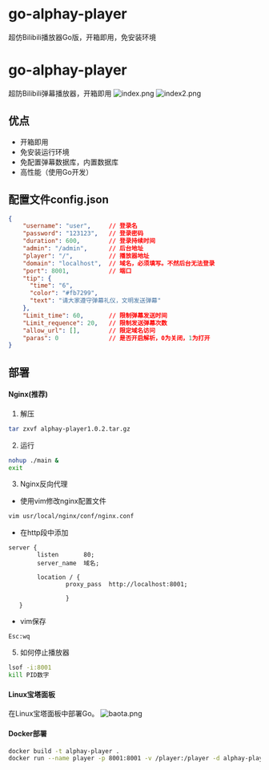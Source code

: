 # go-alphay-player
超仿Bilibili播放器Go版，开箱即用，免安装环境

# go-alphay-player
超防Bilibili弹幕播放器，开箱即用
![index.png](https://tva1.sinaimg.cn/large/008c6yxSgy1h537zlyqc2j31h60pvtx7.jpg)
![index2.png](https://tva1.sinaimg.cn/large/008c6yxSgy1h5380v99acj30rc0ir7ar.jpg)

## 优点
* 开箱即用
* 免安装运行环境
* 免配置弹幕数据库，内置数据库
* 高性能（使用Go开发）

## 配置文件config.json
```json
{
    "username": "user",     // 登录名
    "password": "123123",   // 登录密码
    "duration": 600,        // 登录持续时间
    "admin": "/admin",      // 后台地址
    "player": "/",          // 播放器地址
    "domain": "localhost",  // 域名，必须填写。不然后台无法登录
    "port": 8001,           // 端口
    "tip": {
      "time": "6",
      "color": "#fb7299",
      "text": "请大家遵守弹幕礼仪，文明发送弹幕"
    },
    "Limit_time": 60,       // 限制弹幕发送时间
    "Limit_requence": 20,   // 限制发送弹幕次数
    "allow_url": [],        // 限定域名访问
    "paras": 0              // 是否开启解析，0为关闭，1为打开
}
```
## 部署
#### Nginx(推荐)
1. 解压
```bash
tar zxvf alphay-player1.0.2.tar.gz
```
2. 运行
```bash
nohup ./main &
exit
```
3. Nginx反向代理
* 使用vim修改nginx配置文件
```bash
vim usr/local/nginx/conf/nginx.conf
```
* 在http段中添加
```vim
server {
        listen       80;
        server_name  域名;

        location / {
                proxy_pass  http://localhost:8001;

                }
   }
```
* vim保存
```vim
Esc:wq
```
5. 如何停止播放器
```bash
lsof -i:8001
kill PID数字
```
#### Linux宝塔面板
在Linux宝塔面板中部署Go。
![baota.png](https://tva1.sinaimg.cn/large/008c6yxSgy1h54a3l9dowj31aq066q50.jpg)

#### Docker部署
```bash
docker build -t alphay-player .
docker run --name player -p 8001:8001 -v /player:/player -d alphay-player
```


